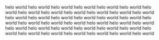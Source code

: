 helo world helo world helo world helo world helo world helo world helo world
helo world helo world helo world helo world helo world helo world helo world
helo world helo world helo world helo world helo world helo world helo world
helo world helo world helo world helo world helo world helo world helo world
helo world helo world helo world helo world helo world helo world helo world
helo world helo world helo world helo world
